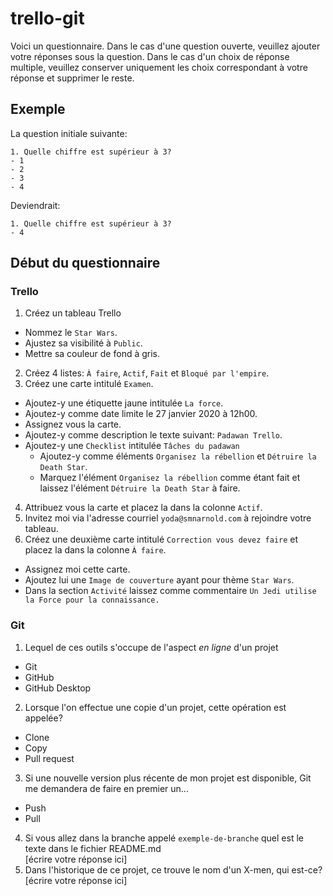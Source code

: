 # trello-git

Voici un questionnaire. 
Dans le cas d'une question ouverte, veuillez ajouter votre réponses sous la question.
Dans le cas d'un choix de réponse multiple, veuillez conserver uniquement les choix correspondant à votre réponse et supprimer le reste.

## Exemple 
La question initiale suivante:<br>
```
1. Quelle chiffre est supérieur à 3?
- 1
- 2
- 3
- 4
```

Deviendrait:<br>
```
1. Quelle chiffre est supérieur à 3?
- 4
```

## Début du questionnaire 
### Trello
1. Créez un tableau Trello
  * Nommez le `Star Wars`.
  * Ajustez sa visibilité à `Public`.
  * Mettre sa couleur de fond à gris.
2. Créez 4 listes: `À faire`, `Actif`, `Fait` et `Bloqué par l'empire`.
3. Créez une carte intitulé `Examen`. 
  * Ajoutez-y une étiquette jaune intitulée `La force`.
  * Ajoutez-y comme date limite le 27 janvier 2020 à 12h00.
  * Assignez vous la carte.
  * Ajoutez-y comme description le texte suivant: `Padawan Trello`.
  * Ajoutez-y une `Checklist` intitulée `Tâches du padawan`
    * Ajoutez-y comme éléments `Organisez la rébellion` et `Détruire la Death Star`. 
    * Marquez l'élément `Organisez la rébellion` comme étant fait et laissez l'élément `Détruire la Death Star` à faire. 
4. Attribuez vous la carte et placez la dans la colonne `Actif`.
5. Invitez moi via l'adresse courriel `yoda@smnarnold.com` à rejoindre votre tableau.
6. Créez une deuxième carte intitulé `Correction vous devez faire` et placez la dans la colonne `À faire`.
  * Assignez moi cette carte.
  * Ajoutez lui une `Image de couverture` ayant pour thème `Star Wars`.
  * Dans la section `Activité` laissez comme commentaire `Un Jedi utilise la Force pour la connaissance.`
### Git
1. Lequel de ces outils s'occupe de l'aspect *en ligne* d'un projet
- Git
- GitHub
- GitHub Desktop
2. Lorsque l'on effectue une copie d'un projet, cette opération est appelée?
- Clone
- Copy
- Pull request
3. Si une nouvelle version plus récente de mon projet est disponible, Git me demandera de faire en premier un...
- Push
- Pull
4. Si vous allez dans la branche appelé `exemple-de-branche` quel est le texte dans le fichier README.md<br>
[écrire votre réponse ici]
5. Dans l'historique de ce projet, ce trouve le nom d'un X-men, qui est-ce?<br>
[écrire votre réponse ici]
